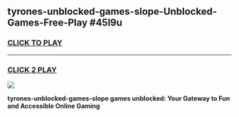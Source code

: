 
## tyrones-unblocked-games-slope-Unblocked-Games-Free-Play #45l9u
<h3>
<a href="https://us.freeplayer.one?title=tyrones-unblocked-games-slope&ref=9M">CLICK TO PLAY</a></h3>
<hr>

<h3>
<a href="https://us.freeplayer.one?title=tyrones-unblocked-games-slope&ref=9M">CLICK 2 PLAY</a>
  
</h3>

<a href="https://us.freeplayer.one?title=tyrones-unblocked-games-slope&ref=9M"><img src="https://clearcache.store/games.png"></a>


**tyrones-unblocked-games-slope games unblocked: Your Gateway to Fun and Accessible Online Gaming**
